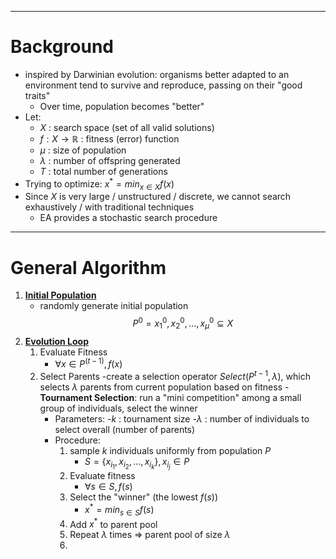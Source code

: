 ___
# Background
- inspired by Darwinian evolution: organisms better adapted to an environment tend to survive and reproduce, passing on their "good traits"
	- Over time, population becomes "better"
- Let:
	- $X$ : search space (set of all valid solutions)
	- $f: X \rightarrow \mathbb{R}$ : fitness (error) function
	- $\mu$ : size of population
	- $\lambda$ : number of offspring generated
	- $T$ : total number of generations
- Trying to optimize: $x^* = min_{x \in X} f(x)$
- Since $X$ is very large / unstructured / discrete, we cannot search exhaustively / with traditional techniques
	- EA provides a stochastic search procedure
---
# General Algorithm
1. **<u>Initial Population</u>**
	- randomly generate initial population
$$P^0 = {x_1^{0}, x_2^{0}, ... , x_{\mu}^{0}} \subseteq X$$
2. **<u>Evolution Loop</u>** 
	1. Evaluate Fitness
		- $\forall x \in P^(t-1), f(x)$
	2. Select Parents
		-create a selection operator $Select(P^{t-1}, \lambda)$, which selects $\lambda$ parents from current population based on fitness
		-**Tournament Selection**: run a "mini competition" among a small group of individuals, select the winner
		- Parameters:
			-$k$ : tournament size
			-$\lambda$ : number of individuals to select overall (number of parents)
		- Procedure: 
			1. sample $k$ individuals uniformly from population $P$ 
				- $S = \{x_{i_{1}}, x_{i_{2}}, ..., x_{i_{k}}\}, x_{i_{j}} \in P$
			2. Evaluate fitness
				- $\forall s \in S, f(s)$
			3. Select the "winner" (the lowest $f(s)$)
				- $x^* = min_{s \in S} f(s)$ 
			4. Add $x^*$ to parent pool
			5. Repeat $\lambda$ times $\Rightarrow$ parent pool of size $\lambda$
			6. 
		